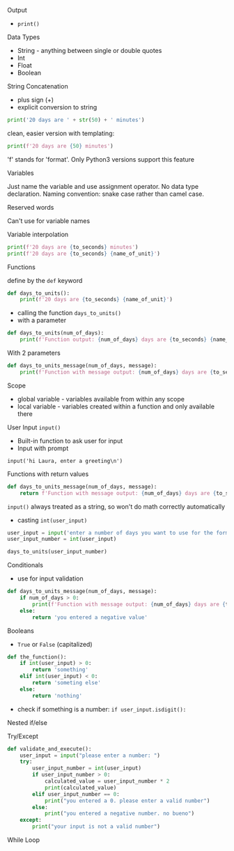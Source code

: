 Output
- `print()`

Data Types
- String - anything between single or double quotes
- Int
- Float
- Boolean

String Concatenation
- plus sign (+)
- explicit conversion to string

```python
print('20 days are ' + str(50) + ' minutes')
```

clean, easier version with templating:

```python
print(f'20 days are {50} minutes')
```

'f' stands for 'format'. Only Python3 versions support this feature

Variables

Just name the variable and use assignment operator. No data type declaration.
Naming convention: snake case rather than camel case.

Reserved words

Can't use for variable names

Variable interpolation

```python
print(f'20 days are {to_seconds} minutes')
print(f'20 days are {to_seconds} {name_of_unit}')
```

Functions

define by the `def` keyword

```python
def days_to_units():
    print(f'20 days are {to_seconds} {name_of_unit}')
```

- calling the function
`days_to_units()
`
- with a parameter

```python
def days_to_units(num_of_days):
    print(f'Function output: {num_of_days} days are {to_seconds} {name_of_unit}')
```

With 2 parameters

```python
def days_to_units_message(num_of_days, message):
    print(f'Function with message output: {num_of_days} days are {to_seconds} {name_of_unit}, {message}')
```

Scope
- global variable - variables available from within any scope
- local variable - variables created within a function and only available there

User Input
`input()`
- Built-in function to ask user for input
- Input with prompt

`input('hi Laura, enter a greeting\n')`

Functions with return values

```python
def days_to_units_message(num_of_days, message):
    return f'Function with message output: {num_of_days} days are {to_seconds} {name_of_unit}, {message}'
```

`input()` always treated as a string, so won't do math correctly automatically

- casting `int(user_input)`

```python
user_input = input('enter a number of days you want to use for the formula')
user_input_number = int(user_input)

days_to_units(user_input_number)
```

Conditionals
- use for input validation
```python
def days_to_units_message(num_of_days, message):
    if num_of_days > 0:
        print(f'Function with message output: {num_of_days} days are {to_seconds} {name_of_unit}, {message}')
    else:
        return 'you entered a negative value'
```

Booleans
- `True` or `False` (capitalized)
```python
def the_function():
    if int(user_input) > 0:
        return 'something'
    elif int(user_input) < 0:
        return 'someting else'
    else:
        return 'nothing'
```
- check if something is a number:
`if user_input.isdigit():`

Nested if/else

Try/Except
```python
def validate_and_execute():
    user_input = input("please enter a number: ")
    try:
        user_input_number = int(user_input)
        if user_input_number > 0:
            calculated_value = user_input_number * 2
            print(calculated_value)
        elif user_input_number == 0:
            print("you entered a 0. please enter a valid number")
        else:
            print("you entered a negative number. no bueno")
    except:
        print("your input is not a valid number")
```
While Loop